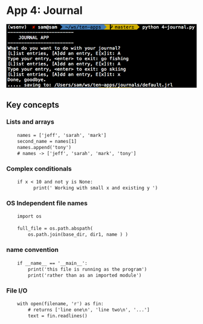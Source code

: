 # App 4: Journal
![image](/screenshots/4.png)

## Key concepts

### Lists and arrays
```
    names = ['jeff', 'sarah', 'mark']
    second_name = names[1]
    names.append('tony')
    # names -> ['jeff', 'sarah', 'mark', 'tony']
```
### Complex conditionals
```
    if x < 10 and not y is None:
          print(' Working with small x and existing y ')
```
### OS Independent file names
```
    import os
    
    full_file = os.path.abspath( 
        os.path.join(base_dir, dir1, name ) )
```
### __name__ convention
```
    if __name__ == '__main__':
        print('this file is running as the program')
        print('rather than as an imported module')
```
### File I/O
```
    with open(filename, 'r') as fin:
        # returns ['line one\n', 'line two\n', '...']
        text = fin.readlines()
```
